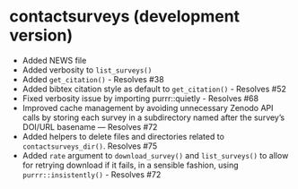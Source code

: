 # contactsurveys (development version)

* Added NEWS file
* Added verbosity to `list_surveys()`
* Added `get_citation()` - Resolves #38
* Added bibtex citation style as default to `get_citation()` - Resolves #52
* Fixed verbosity issue by importing purrr::quietly - Resolves #68
* Improved cache management by avoiding unnecessary Zenodo API calls by storing each survey in a subdirectory named after the survey’s DOI/URL basename — Resolves #72
* Added helpers to delete files and directories related to `contactsurveys_dir()`. Resolves #75
* Added `rate` argument to `download_survey()` and `list_surveys()` to allow for retrying download if it fails, in a sensible fashion, using `purrr::insistently()` - Resolves #72
